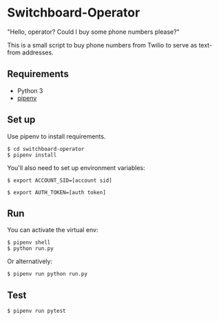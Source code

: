 # Switchboard-Operator

"Hello, operator? Could I buy some phone numbers please?"

This is a small script to buy phone numbers from Twilio to serve as text-from addresses.

## Requirements

* Python 3
* [pipenv](https://pipenv.readthedocs.io/en/latest/)

## Set up

Use pipenv to install requirements.

```shell
$ cd switchboard-operator
$ pipenv install
```

You'll also need to set up environment variables:

```shell
$ export ACCOUNT_SID=[account sid]
```

```shell
$ export AUTH_TOKEN=[auth token]
```

## Run

You can activate the virtual env:

```shell
$ pipenv shell
$ python run.py
```

Or alternatively:

```shell
$ pipenv run python run.py
```

## Test

```shell
$ pipenv run pytest
```

